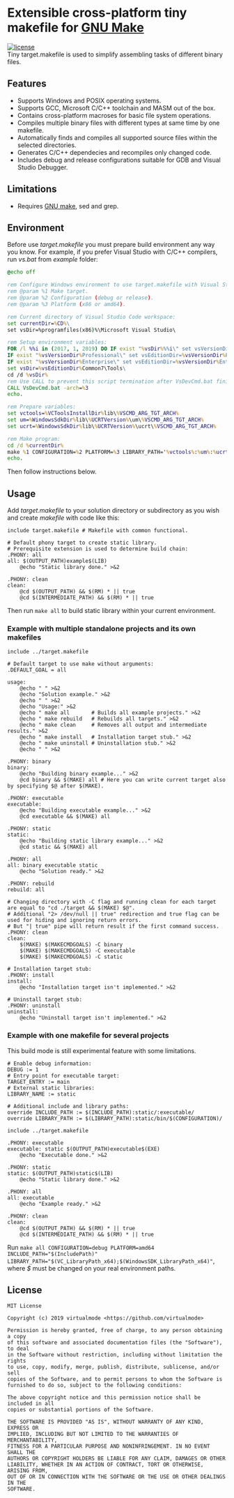 # Extensible cross-platform tiny makefile for [GNU Make](https://www.gnu.org/software/make/)
[![license](https://img.shields.io/github/license/mashape/apistatus.svg)](https://github.com/virtualmode/target.makefile/blob/master/LICENSE)  
Tiny target.makefile is used to simplify assembling tasks of different binary files.

## Features
* Supports Windows and POSIX operating systems.
* Supports GCC, Microsoft C/C++ toolchain and MASM out of the box.
* Contains cross-platform macroses for basic file system operations.
* Compiles multiple binary files with different types at same time by one makefile.
* Automatically finds and compiles all supported source files within the selected directories.
* Generates C/C++ dependecies and recompiles only changed code.
* Includes debug and release configurations suitable for GDB and Visual Studio Debugger.

## Limitations
* Requires [GNU make](https://www.gnu.org/software/make/), sed and grep.

## Environment
Before use *target.makefile* you must prepare build environment any way you know. For example, if you prefer Visual Studio with C/C++ compilers, run *vs.bat* from *example* folder:
```bat
@echo off

rem Configure Windows environment to use target.makefile with Visual Studio C/C++ toolchain.
rem @param %1 Make target.
rem @param %2 Configuration (debug or release).
rem @param %3 Platform (x86 or amd64).

rem Current directory of Visual Studio Code workspace:
set currentDir=%CD%\
set vsDir=%programfiles(x86)%\Microsoft Visual Studio\

rem Setup environment variables:
FOR /l %%i in (2017, 1, 2019) DO IF exist "%vsDir%%%i\" set vsVersionDir=%vsDir%%%i\
IF exist "%vsVersionDir%Professional\" set vsEditionDir=%vsVersionDir%Professional\
IF exist "%vsVersionDir%Enterprise\" set vsEditionDir=%vsVersionDir%Enterprise\
set vsDir=%vsEditionDir%Common7\Tools\
cd /d %vsDir%
rem Use CALL to prevent this script termination after VsDevCmd.bat finishes.
CALL VsDevCmd.bat -arch=%3
echo.

rem Prepare variables:
set vctools=%VCToolsInstallDir%lib\%VSCMD_ARG_TGT_ARCH%
set um=%WindowsSdkDir%lib\%UCRTVersion%\um\%VSCMD_ARG_TGT_ARCH%
set ucrt=%WindowsSdkDir%lib\%UCRTVersion%\ucrt\%VSCMD_ARG_TGT_ARCH%

rem Make program:
cd /d %currentDir%
make %1 CONFIGURATION=%2 PLATFORM=%3 LIBRARY_PATH='%vctools%:%um%:%ucrt%' -C %currentDir% --no-print-directory
echo.
```
Then follow instructions below.

## Usage
Add *target.makefile* to your solution directory or subdirectory as you wish and create *makefile* with code like this:
```make
include target.makefile # Makefile with common functional.

# Default phony target to create static library.
# Prerequisite extension is used to determine build chain:
.PHONY: all
all: $(OUTPUT_PATH)example$(LIB)
	@echo "Static library done." >&2

.PHONY: clean
clean:
	@cd $(OUTPUT_PATH) && $(RM) * || true
	@cd $(INTERMEDIATE_PATH) && $(RM) * || true
```
Then run `make all` to build static library within your current environment.

### Example with multiple standalone projects and its own makefiles
```make
include ../target.makefile

# Default target to use make without arguments:
.DEFAULT_GOAL = all

usage:
	@echo " " >&2
	@echo "Solution example." >&2
	@echo " " >&2
	@echo "Usage:" >&2
	@echo "	make all       # Builds all example projects." >&2
	@echo "	make rebuild   # Rebuilds all targets." >&2
	@echo "	make clean     # Removes all output and intermediate results." >&2
	@echo "	make install   # Installation target stub." >&2
	@echo "	make uninstall # Uninstallation stub." >&2
	@echo " " >&2

.PHONY: binary
binary:
	@echo "Building binary example..." >&2
	@cd binary && $(MAKE) all # Here you can write current target also by specifying $@ after $(MAKE).

.PHONY: executable
executable:
	@echo "Building executable example..." >&2
	@cd executable && $(MAKE) all

.PHONY: static
static:
	@echo "Building static library example..." >&2
	@cd static && $(MAKE) all

.PHONY: all
all: binary executable static
	@echo "Solution ready." >&2

.PHONY: rebuild
rebuild: all

# Changing directory with -C flag and running clean for each target are equal to "cd ./target && $(MAKE) $@".
# Additional "2> /dev/null || true" redirection and true flag can be used for hiding and ignoring return errors.
# But "| true" pipe will return result if the first command success.
.PHONY: clean
clean:
	$(MAKE) $(MAKECMDGOALS) -C binary
	$(MAKE) $(MAKECMDGOALS) -C executable
	$(MAKE) $(MAKECMDGOALS) -C static

# Installation target stub:
.PHONY: install
install:
	@echo "Installation target isn't implemented." >&2

# Uninstall target stub:
.PHONY: uninstall
uninstall:
	@echo "Uninstall target isn't implemented." >&2
```

### Example with one makefile for several projects
This build mode is still experimental feature with some limitations.
```make
# Enable debug information:
DEBUG := 1
# Entry point for executable target:
TARGET_ENTRY := main
# External static libraries:
LIBRARY_NAME := static

# Additional include and library paths:
override INCLUDE_PATH := $(INCLUDE_PATH):static/:executable/
override LIBRARY_PATH := $(LIBRARY_PATH):static/bin/$(CONFIGURATION)/

include ../target.makefile

.PHONY: executable
executable: static $(OUTPUT_PATH)executable$(EXE)
	@echo "Executable done." >&2

.PHONY: static
static: $(OUTPUT_PATH)static$(LIB)
	@echo "Static library done." >&2

.PHONY: all
all: executable
	@echo "Example ready." >&2

.PHONY: clean
clean:
	@cd $(OUTPUT_PATH) && $(RM) * || true
	@cd $(INTERMEDIATE_PATH) && $(RM) * || true
```
Run `make all CONFIGURATION=debug PLATFORM=amd64 INCLUDE_PATH="$(IncludePath)" LIBRARY_PATH="$(VC_LibraryPath_x64);$(WindowsSDK_LibraryPath_x64)"`, where *$* must be changed on your real environment paths.

## License
```
MIT License

Copyright (c) 2019 virtualmode <https://github.com/virtualmode>

Permission is hereby granted, free of charge, to any person obtaining a copy
of this software and associated documentation files (the "Software"), to deal
in the Software without restriction, including without limitation the rights
to use, copy, modify, merge, publish, distribute, sublicense, and/or sell
copies of the Software, and to permit persons to whom the Software is
furnished to do so, subject to the following conditions:

The above copyright notice and this permission notice shall be included in all
copies or substantial portions of the Software.

THE SOFTWARE IS PROVIDED "AS IS", WITHOUT WARRANTY OF ANY KIND, EXPRESS OR
IMPLIED, INCLUDING BUT NOT LIMITED TO THE WARRANTIES OF MERCHANTABILITY,
FITNESS FOR A PARTICULAR PURPOSE AND NONINFRINGEMENT. IN NO EVENT SHALL THE
AUTHORS OR COPYRIGHT HOLDERS BE LIABLE FOR ANY CLAIM, DAMAGES OR OTHER
LIABILITY, WHETHER IN AN ACTION OF CONTRACT, TORT OR OTHERWISE, ARISING FROM,
OUT OF OR IN CONNECTION WITH THE SOFTWARE OR THE USE OR OTHER DEALINGS IN THE
SOFTWARE.
```
